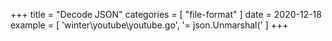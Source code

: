 +++
title = "Decode JSON"
categories = [ "file-format" ]
date = 2020-12-18
example = [
   'winter\youtube\youtube.go', '= json.Unmarshal('
]
+++
